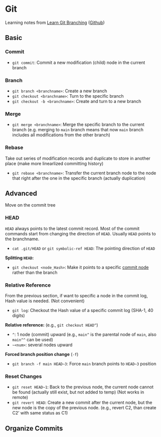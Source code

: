 # Git

Learning notes from [Learn Git Branching](https://learngitbranching.js.org/?demo=&locale=zh_CN) ([Github](https://github.com/pcottle/learnGitBranching))



## Basic

### Commit

- `git commit`: Commit a new modification (child) node in the current branch

### Branch

- `git branch <branchname>`: Create a new branch
- `git checkout <branchname>`: Turn to the specific branch
- `git checkout -b <branchname>`: Create and turn to a new branch

### Merge

- `git merge <branchname>`: Merge the specific branch to the current branch (e.g. merging to `main` branch means that now `main` branch includes all modifications from the other branch)

### Rebase

Take out series of modification records and duplicate to store in another place (make more linearlized committing history)

- `git rebase <branchname>`: Transfer the current branch node to the node that right after the one in the specific branch (actually duplication)



## Advanced

Move on the commit tree

### HEAD

`HEAD` always points to the latest commit record. Most of the commit commands start from changing the direction of `HEAD`. Usually `HEAD` points to the branchname.

- `cat .git/HEAD` or `git symbolic-ref HEAD`: The pointing direction of `HEAD`

 **Splitting `HEAD`:** 

- `git checkout <node_Hash>`: Make it points to a specific <u>commit node</u> rather than the branch

### Relative Reference

From the previous section, if want to specific a node in the commit log, Hash value is needed. (Not convenient)

- `git log`: Checkout the Hash value of a specific commit log (SHA-1, 40 digits)

**Relative reference:** (e.g., `git checkout HEAD^`)

- `^`: 1 node (commit) upward (e.g., `main^` is the parental node of `main`, also `main^^` can be used)
- `~<num>`: several nodes upward

**Forced branch position change** (`-f`)

- `git branch -f main HEAD~3`: Force `main` branch points to `HEAD~3` position

### Reset Changes

- `git reset HEAD~1`: Back to the previous node, the current node cannot be found (actually still exist, but not added to temp)  (Not works in remote)
- `git revert HEAD`: Create a new commit after the current node, but the new node is the copy of the previous node. (e.g., revert C2, than create C2’ with same status as C1)



##  Organize Commits


